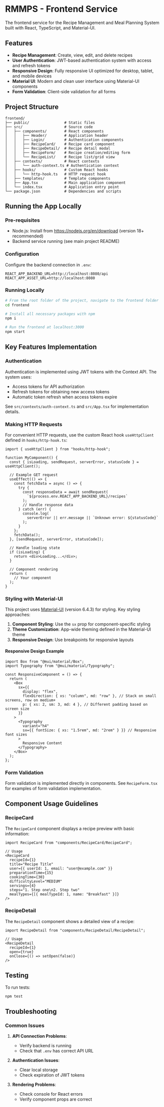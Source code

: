 # RMMPS - Frontend Service

The frontend service for the Recipe Management and Meal Planning System built with React, TypeScript, and Material-UI.

## Features

- **Recipe Management**: Create, view, edit, and delete recipes
- **User Authentication**: JWT-based authentication system with access and refresh tokens
- **Responsive Design**: Fully responsive UI optimized for desktop, tablet, and mobile devices
- **Material UI**: Modern and clean user interface using Material-UI components
- **Form Validation**: Client-side validation for all forms

## Project Structure

```
frontend/
├── public/                # Static files
├── src/                   # Source code
│   ├── components/        # React components
│   │   ├── Header/        # Application header
│   │   ├── Login/         # Authentication components
│   │   ├── RecipeCard/    # Recipe card component
│   │   ├── RecipeDetail/  # Recipe detail modal
│   │   ├── RecipeForm/    # Recipe creation/editing form
│   │   └── RecipeList/    # Recipe list/grid view
│   ├── contexts/          # React contexts
│   │   └── auth-context.ts # Authentication context
│   ├── hooks/             # Custom React hooks
│   │   └── http-hook.ts   # HTTP request hook
│   ├── templates/         # Template components
│   ├── App.tsx            # Main application component
│   └── index.tsx          # Application entry point
└── package.json           # Dependencies and scripts
```

## Running the App Locally

### Pre-requisites

- Node.js: Install from https://nodejs.org/en/download (version 18+ recommended)
- Backend service running (see main project README)

### Configuration

Configure the backend connection in `.env`:

```.env
REACT_APP_BACKEND_URL=http://localhost:8080/api
REACT_APP_ASSET_URL=http://localhost:8080
```

### Running Locally

```bash
# From the root folder of the project, navigate to the frontend folder
cd frontend

# Install all necessary packages with npm
npm i

# Run the frontend at localhost:3000
npm start
```

## Key Features Implementation

### Authentication

Authentication is implemented using JWT tokens with the Context API. The system uses:
- Access tokens for API authorization
- Refresh tokens for obtaining new access tokens
- Automatic token refresh when access tokens expire

See `src/contexts/auth-context.ts` and `src/App.tsx` for implementation details.

### Making HTTP Requests

For convenient HTTP requests, use the custom React hook `useHttpClient` defined in `hooks/http-hook.ts`:

```tsx
import { useHttpClient } from "hooks/http-hook";

function MyComponent() {
  const { isLoading, sendRequest, serverError, statusCode } = useHttpClient();
  
  // Example GET request
  useEffect(() => {
    const fetchData = async () => {
      try {
        const responseData = await sendRequest(
          `${process.env.REACT_APP_BACKEND_URL}/recipes`
        );
        // Handle response data
      } catch (err) {
        console.log(
          serverError || err.message || `Unknown error: ${statusCode}`
        );
      }
    };
    fetchData();
  }, [sendRequest, serverError, statusCode]);
  
  // Handle loading state
  if (isLoading) {
    return <div>Loading...</div>;
  }
  
  // Component rendering
  return (
    // Your component
  );
}
```

### Styling with Material-UI

This project uses [Material-UI](https://mui.com/) (version 6.4.3) for styling. Key styling approaches:

1. **Component Styling**: Use the `sx` prop for component-specific styling
2. **Theme Customization**: App-wide theming defined in the Material-UI theme
3. **Responsive Design**: Use breakpoints for responsive layouts

#### Responsive Design Example

```tsx
import Box from "@mui/material/Box";
import Typography from "@mui/material/Typography";

const ResponsiveComponent = () => {
  return (
    <Box
      sx={{
        display: "flex",
        flexDirection: { xs: "column", md: "row" }, // Stack on small screens, row on medium+
        p: { xs: 2, sm: 3, md: 4 }, // Different padding based on screen size
      }}
    >
      <Typography
        variant="h4"
        sx={{ fontSize: { xs: "1.5rem", md: "2rem" } }} // Responsive font sizes
      >
        Responsive Content
      </Typography>
    </Box>
  );
};
```

### Form Validation

Form validation is implemented directly in components. See `RecipeForm.tsx` for examples of form validation implementation.

## Component Usage Guidelines

### RecipeCard

The `RecipeCard` component displays a recipe preview with basic information:

```tsx
import RecipeCard from "components/RecipeCard/RecipeCard";

// Usage
<RecipeCard
  recipeId={1}
  title="Recipe Title"
  user={{ userId: 1, email: "user@example.com" }}
  preparationTime={15}
  cookingTime={30}
  difficultyLevel="MEDIUM"
  servings={4}
  steps="1. Step one\n2. Step two"
  mealTypes={[{ mealTypeId: 1, name: "Breakfast" }]}
/>
```

### RecipeDetail

The `RecipeDetail` component shows a detailed view of a recipe:

```tsx
import RecipeDetail from "components/RecipeDetail/RecipeDetail";

// Usage
<RecipeDetail
  recipeId={1}
  open={true}
  onClose={() => setOpen(false)}
/>
```

## Testing

To run tests:

```bash
npm test
```

## Troubleshooting

### Common Issues

1. **API Connection Problems**:
   - Verify backend is running
   - Check that `.env` has correct API URL
   
2. **Authentication Issues**:
   - Clear local storage
   - Check expiration of JWT tokens
   
3. **Rendering Problems**:
   - Check console for React errors
   - Verify component props are correct
